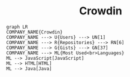 <h1 align="center">Crowdin</h1>

```mermaid
graph LR
COMPANY_NAME{Crowdin}
COMPANY_NAME ---> U{Users} ---> UN[1]
COMPANY_NAME ---> R{Repositories} ---> RN[6]
COMPANY_NAME ---> G{Gists} ---> GN[37]
COMPANY_NAME ---> ML{Most Used<br>Languages}
ML --> JavaScript[JavaScript]
ML --> HTML[HTML]
ML --> Java[Java]
```
